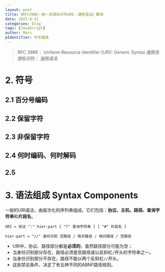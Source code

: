 ```yaml
---
layout: post
title: 《RFC3986：统一资源标识符URI：通用语法》翻译
date: 2021-8-31
categories: blog
tags: [JavaScript]
author: Mars
pIdentifier: 中文缩进
---
```


> RFC 3986： Uniform Resource Identifier (URI): Generic Syntax
> 通用资源标识符： 通用语法

# 2. 符号
## 2.1 百分号编码

## 2.2 保留字符

## 2.3 非保留字符

## 2.4 何时编码、何时解码

## 2.5 

# 3. 语法组成 Syntax Components

一般的URI语法，由层次化的序列串组成。它们包括：**协议、主机、路径、查询字符串**和**片段名**。

`
URI = 协议 ":" hier-part [ "?" 查询字符串 ] [ "#" 片段名 ]
`

`
hier-part = "//" 身份识别 空路径
/ 绝对路径
/ 相对路径
/ 空路径
`

- URI中，协议、路径部分都是**必须的**，虽然路径部分可能为空；
- 当身份识别部分存在，路径必须是空路径或以反斜杠`/`开头的字符串之一。
- 当身份识别部分不存在，路径不能以两个反斜杠`//`开头。
- 这些禁忌条件，决定了有五种不同的ABNF路径规则。

